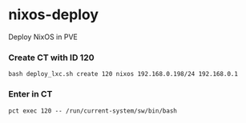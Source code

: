 # nixos-deploy
Deploy NixOS in PVE

### Create CT with ID 120
`bash deploy_lxc.sh create 120 nixos 192.168.0.198/24 192.168.0.1`

### Enter in CT
`pct exec 120 -- /run/current-system/sw/bin/bash`
